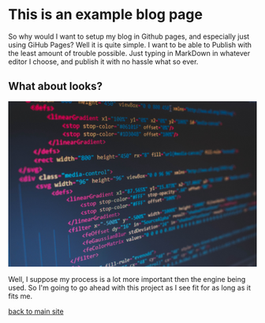 # This is an example blog page

So why would I want to setup my blog in Github pages, and especially just using GiHub Pages? Well it is quite simple. I want to be able to Publish with the least amount of trouble possible. Just typing in MarkDown in whatever editor I choose, and publish it with no hassle what so ever. 

## What about looks?

![javascript](images/javascript.jpg)

Well, I suppose my process is a lot more important then the engine being used. So I'm going to go ahead with this project as I see fit for as long as it fits me. 

[back to main site](index.md)